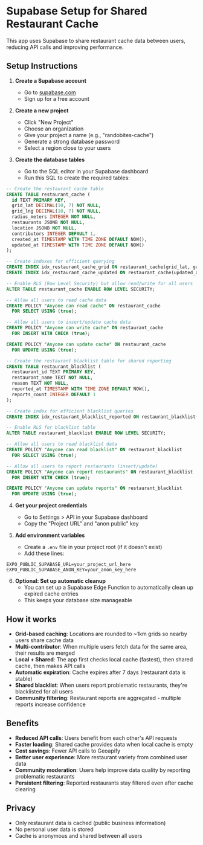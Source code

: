 # Supabase Setup for Shared Restaurant Cache

This app uses Supabase to share restaurant cache data between users, reducing API calls and improving performance.

## Setup Instructions

1. **Create a Supabase account**

   - Go to [supabase.com](https://supabase.com)
   - Sign up for a free account

2. **Create a new project**

   - Click "New Project"
   - Choose an organization
   - Give your project a name (e.g., "randobites-cache")
   - Generate a strong database password
   - Select a region close to your users

3. **Create the database tables**
   - Go to the SQL editor in your Supabase dashboard
   - Run this SQL to create the required tables:

```sql
-- Create the restaurant cache table
CREATE TABLE restaurant_cache (
  id TEXT PRIMARY KEY,
  grid_lat DECIMAL(10, 7) NOT NULL,
  grid_lng DECIMAL(10, 7) NOT NULL,
  radius_meters INTEGER NOT NULL,
  restaurants JSONB NOT NULL,
  location JSONB NOT NULL,
  contributors INTEGER DEFAULT 1,
  created_at TIMESTAMP WITH TIME ZONE DEFAULT NOW(),
  updated_at TIMESTAMP WITH TIME ZONE DEFAULT NOW()
);

-- Create indexes for efficient querying
CREATE INDEX idx_restaurant_cache_grid ON restaurant_cache(grid_lat, grid_lng, radius_meters);
CREATE INDEX idx_restaurant_cache_updated ON restaurant_cache(updated_at);

-- Enable RLS (Row Level Security) but allow read/write for all users
ALTER TABLE restaurant_cache ENABLE ROW LEVEL SECURITY;

-- Allow all users to read cache data
CREATE POLICY "Anyone can read cache" ON restaurant_cache
  FOR SELECT USING (true);

-- Allow all users to insert/update cache data
CREATE POLICY "Anyone can write cache" ON restaurant_cache
  FOR INSERT WITH CHECK (true);

CREATE POLICY "Anyone can update cache" ON restaurant_cache
  FOR UPDATE USING (true);

-- Create the restaurant blacklist table for shared reporting
CREATE TABLE restaurant_blacklist (
  restaurant_id TEXT PRIMARY KEY,
  restaurant_name TEXT NOT NULL,
  reason TEXT NOT NULL,
  reported_at TIMESTAMP WITH TIME ZONE DEFAULT NOW(),
  reports_count INTEGER DEFAULT 1
);

-- Create index for efficient blacklist queries
CREATE INDEX idx_restaurant_blacklist_reported ON restaurant_blacklist(reported_at);

-- Enable RLS for blacklist table
ALTER TABLE restaurant_blacklist ENABLE ROW LEVEL SECURITY;

-- Allow all users to read blacklist data
CREATE POLICY "Anyone can read blacklist" ON restaurant_blacklist
  FOR SELECT USING (true);

-- Allow all users to report restaurants (insert/update)
CREATE POLICY "Anyone can report restaurants" ON restaurant_blacklist
  FOR INSERT WITH CHECK (true);

CREATE POLICY "Anyone can update reports" ON restaurant_blacklist
  FOR UPDATE USING (true);
```

4. **Get your project credentials**

   - Go to Settings > API in your Supabase dashboard
   - Copy the "Project URL" and "anon public" key

5. **Add environment variables**
   - Create a `.env` file in your project root (if it doesn't exist)
   - Add these lines:

```
EXPO_PUBLIC_SUPABASE_URL=your_project_url_here
EXPO_PUBLIC_SUPABASE_ANON_KEY=your_anon_key_here
```

6. **Optional: Set up automatic cleanup**
   - You can set up a Supabase Edge Function to automatically clean up expired cache entries
   - This keeps your database size manageable

## How it works

- **Grid-based caching**: Locations are rounded to ~1km grids so nearby users share cache data
- **Multi-contributor**: When multiple users fetch data for the same area, their results are merged
- **Local + Shared**: The app first checks local cache (fastest), then shared cache, then makes API calls
- **Automatic expiration**: Cache expires after 7 days (restaurant data is stable)
- **Shared blacklist**: When users report problematic restaurants, they're blacklisted for all users
- **Community filtering**: Restaurant reports are aggregated - multiple reports increase confidence

## Benefits

- **Reduced API calls**: Users benefit from each other's API requests
- **Faster loading**: Shared cache provides data when local cache is empty
- **Cost savings**: Fewer API calls to Geoapify
- **Better user experience**: More restaurant variety from combined user data
- **Community moderation**: Users help improve data quality by reporting problematic restaurants
- **Persistent filtering**: Reported restaurants stay filtered even after cache clearing

## Privacy

- Only restaurant data is cached (public business information)
- No personal user data is stored
- Cache is anonymous and shared between all users
